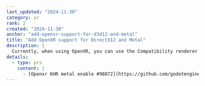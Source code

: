 ```yaml
---
last_updated: "2024-11-30"
category: xr
rank: 2
created: "2024-11-30"
anchor: "add-openxr-support-for-d3d12-and-metal"
title: "Add OpenXR support for DirectX12 and Metal"
description: |
  Currently, when using OpenXR, you can use the Compatibility renderer or the _Forward+_ and _Mobile_ renderers, but only when using Vulkan. We want to add support for DirectX12 and Metal so that users on all platforms can benefit from OpenXR.
details:
  - type: prs
    content: |
      - [Openxr KHR metal enable #98872](https://github.com/godotengine/godot/pull/98872)
---
```

